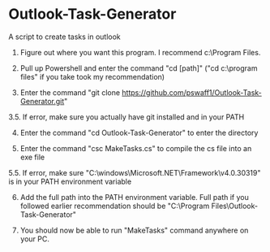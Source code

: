# Outlook-Task-Generator
A script to create tasks in outlook

1. Figure out where you want this program. I recommend c:\Program Files. 

2. Pull up Powershell and enter the command "cd [path]" ("cd c:\program files" if you take took my recommendation)

3. Enter the command "git clone https://github.com/pswaff1/Outlook-Task-Generator.git"

3.5. If error, make sure you actually have git installed and in your PATH

4. Enter the command "cd Outlook-Task-Generator" to enter the directory

5. Enter the command "csc MakeTasks.cs" to compile the cs file into an exe file

5.5. If error, make sure "C:\windows\Microsoft.NET\Framework\v4.0.30319" is in your PATH environment variable

6. Add the full path into the PATH environment variable. Full path if you followed earlier recommendation should be "C:\Program Files\Outlook-Task-Generator"

7. You should now be able to run "MakeTasks" command anywhere on your PC.